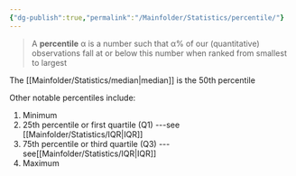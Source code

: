 ```yaml
---
{"dg-publish":true,"permalink":"/Mainfolder/Statistics/percentile/"}
---
```


>A **percentile** α is a number such that α% of our (quantitative) observations fall at or below this number when ranked from smallest to largest

The [[Mainfolder/Statistics/median\|median]] is the 50th percentile

Other notable percentiles include: 
1. Minimum 
2.  25th percentile or first quartile (Q1) ---see [[Mainfolder/Statistics/IQR\|IQR]]
3.  75th percentile or third quartile (Q3) ---see[[Mainfolder/Statistics/IQR\|IQR]]
4.  Maximum
